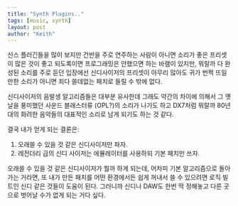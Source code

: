 ```yaml
---
title: "Synth Plugins.."
tags: [music, synth]
layout: post
author: "Keith"
---
```


신스 플러긴들을 많이 보지만 건반을 주로 연주하는 사람이 아니면 소리가 좋은 프리셋이 많은 것이 좋고 되도록이면 프로그래밍은 안했으면 하는 바램이 있지만, 뭐랄까 다 완성된 소리를 주로 듣던 입장에선 신디사이저의 프리셋이 아무리 많아도 귀가 번쩍 뜨일만한 소리가 아니면 죄다 쓸데없는 패치로 들릴 수 밖에 없다.

신디사이저의 음발생 알고리즘들은 대부분 유사한데 그래도 약간의 차이에 의해서 그 옛날을 풍미했던 사운드 블래스터류 (OPL?)의 소리가 나기도 하고 DX7처럼 뭐랄까 80년대의 화려한 음악들의 대표적인 소리로 남게 되기도 하는 것 같다.

결국 내가 얻게 되는 결론은:
1. 오래쓸 수 있을 것 같은 신디사이저만 파자.
1. 레전더리 급의 신디 사이저는 에뮬레이터를 사용하되 기본 패치만 쓰자.

오래쓸 수 있을 것 같은 신디사이저가 뭘까 하게 되는데, 어차피 기본 알고리즘으로 돌아가는 거라면, 또 내가 만든 패치를 어떤 환경에서든 쉽게 꺼내서 쓸 수 있으려면 로직 빌트인 신디 같은 것들이 도움이 된다. 그러니까 신디나 DAW도 한번 딱 정해놓고 다른 곳으로 벗어날 수가 없게 되는 거다 싶다.



